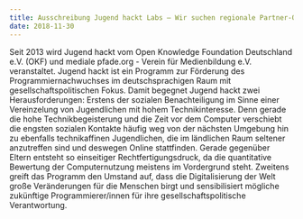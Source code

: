 ```yaml
---
title: Ausschreibung Jugend hackt Labs – Wir suchen regionale Partner-Organisationen!
date: 2018-11-30
---
```


Seit 2013 wird Jugend hackt vom Open Knowledge Foundation Deutschland e.V. (OKF) und mediale pfade.org - Verein für Medienbildung e.V. veranstaltet. Jugend hackt ist ein Programm zur Förderung des Programmiernachwuchses im deutschsprachigen Raum mit gesellschaftspolitischen Fokus. Damit begegnet Jugend hackt zwei Herausforderungen: Erstens der sozialen Benachteiligung im Sinne einer Vereinzelung von Jugendlichen mit hohem Technikinteresse. Denn gerade die hohe Technikbegeisterung und die Zeit vor dem Computer verschiebt die engsten sozialen Kontakte häufig weg von der nächsten Umgebung hin zu ebenfalls technikaffinen Jugendlichen, die im ländlichen Raum seltener anzutreffen sind und deswegen Online stattfinden. Gerade gegenüber Eltern entsteht so einseitiger Rechtfertigungsdruck, da die quantitative Bewertung der Computernutzung meistens im Vordergrund steht. Zweitens greift das Programm den Umstand auf, dass die Digitalisierung der Welt große Veränderungen für die Menschen birgt und sensibilisiert mögliche zukünftige Programmierer/innen für ihre gesellschaftspolitische Verantwortung.
